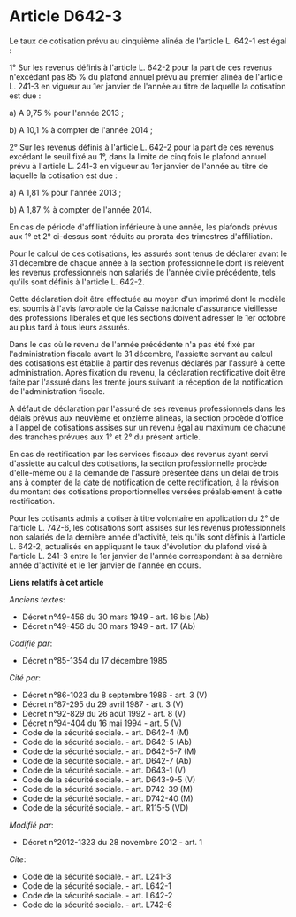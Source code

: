 # Article D642-3

Le taux de cotisation prévu au cinquième alinéa de l'article L. 642-1 est égal : 

1° Sur les revenus définis à l'article L. 642-2 pour la part de ces revenus n'excédant pas 85 % du plafond annuel prévu au
premier alinéa de l'article L. 241-3 en vigueur au 1er janvier de l'année au titre de laquelle la cotisation est due : 

a) A 9,75 % pour l'année 2013 ; 

b) A 10,1 % à compter de l'année 2014 ;

2° Sur les revenus définis à l'article L. 642-2 pour la part de ces revenus excédant le seuil fixé au 1°, dans la limite de
cinq fois le plafond annuel prévu à l'article L. 241-3 en vigueur au 1er janvier de l'année au titre de laquelle la
cotisation est due : 

a) A 1,81 % pour l'année 2013 ; 

b) A 1,87 % à compter de l'année 2014. 

En cas de période d'affiliation inférieure à une année, les plafonds prévus aux 1° et 2° ci-dessus sont réduits au prorata
des trimestres d'affiliation. 

Pour le calcul de ces cotisations, les assurés sont tenus de déclarer avant le 31 décembre de chaque année à la section
professionnelle dont ils relèvent les revenus professionnels non salariés de l'année civile précédente, tels qu'ils sont
définis à l'article L. 642-2. 

Cette déclaration doit être effectuée au moyen d'un imprimé dont le modèle est soumis à l'avis favorable de la Caisse
nationale d'assurance vieillesse des professions libérales et que les sections doivent adresser le 1er octobre au plus tard à
tous leurs assurés. 

Dans le cas où le revenu de l'année précédente n'a pas été fixé par l'administration fiscale avant le 31 décembre, l'assiette
servant au calcul des cotisations est établie à partir des revenus déclarés par l'assuré à cette administration. Après
fixation du revenu, la déclaration rectificative doit être faite par l'assuré dans les trente jours suivant la réception de
la notification de l'administration fiscale. 

A défaut de déclaration par l'assuré de ses revenus professionnels dans les délais prévus aux neuvième et onzième alinéas, la
section procède d'office à l'appel de cotisations assises sur un revenu égal au maximum de chacune des tranches prévues aux
1° et 2° du présent article. 

En cas de rectification par les services fiscaux des revenus ayant servi d'assiette au calcul des cotisations, la section
professionnelle procède d'elle-même ou à la demande de l'assuré présentée dans un délai de trois ans à compter de la date de
notification de cette rectification, à la révision du montant des cotisations proportionnelles versées préalablement à cette
rectification. 

Pour les cotisants admis à cotiser à titre volontaire en application du 2° de l'article L. 742-6, les cotisations sont
assises sur les revenus professionnels non salariés de la dernière année d'activité, tels qu'ils sont définis à l'article L.
642-2, actualisés en appliquant le taux d'évolution du plafond visé à l'article L. 241-3 entre le 1er janvier de l'année
correspondant à sa dernière année d'activité et le 1er janvier de l'année en cours.

**Liens relatifs à cet article**

_Anciens textes_:

  - Décret n°49-456 du 30 mars 1949 - art. 16 bis (Ab)
  - Décret n°49-456 du 30 mars 1949 - art. 17 (Ab)

_Codifié par_:

  - Décret n°85-1354 du 17 décembre 1985

_Cité par_:

  - Décret n°86-1023 du 8 septembre 1986 - art. 3 (V)
  - Décret n°87-295 du 29 avril 1987 - art. 3 (V)
  - Décret n°92-829 du 26 août 1992 - art. 8 (V)
  - Décret n°94-404 du 16 mai 1994 - art. 5 (V)
  - Code de la sécurité sociale. - art. D642-4 (M)
  - Code de la sécurité sociale. - art. D642-5 (Ab)
  - Code de la sécurité sociale. - art. D642-5-7 (M)
  - Code de la sécurité sociale. - art. D642-7 (Ab)
  - Code de la sécurité sociale. - art. D643-1 (V)
  - Code de la sécurité sociale. - art. D643-9-5 (V)
  - Code de la sécurité sociale. - art. D742-39 (M)
  - Code de la sécurité sociale. - art. D742-40 (M)
  - Code de la sécurité sociale. - art. R115-5 (VD)

_Modifié par_:

  - Décret n°2012-1323 du 28 novembre 2012 - art. 1

_Cite_:

  - Code de la sécurité sociale. - art. L241-3
  - Code de la sécurité sociale. - art. L642-1
  - Code de la sécurité sociale. - art. L642-2
  - Code de la sécurité sociale. - art. L742-6
